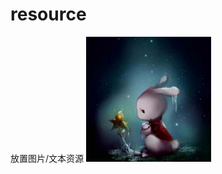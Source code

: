 # resource
放置图片/文本资源
<img src="https://raw.githubusercontent.com/shusqn/resource/main/20201218135309.jpg" width="200px" />
